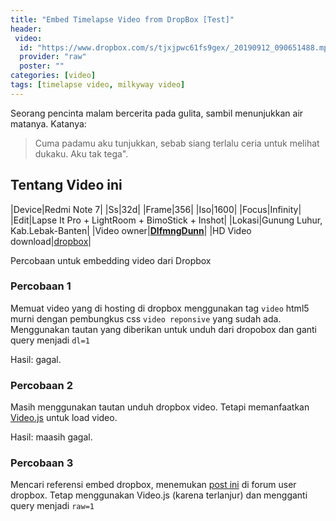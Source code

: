```yaml
---
title: "Embed Timelapse Video from DropBox [Test]"
header:
 video:
  id: "https://www.dropbox.com/s/tjxjpwc61fs9gex/_20190912_090651488.mp4?raw=1"
  provider: "raw"
  poster: ""
categories: [video]
tags: [timelapse video, milkyway video]
---
```

Seorang pencinta malam bercerita pada gulita, sambil menunjukkan air matanya.
Katanya:
> Cuma padamu aku tunjukkan, sebab siang terlalu ceria untuk melihat dukaku. Aku tak tega".

## Tentang Video ini

|Device|Redmi Note 7|
|Ss|32d|
|Frame|356|
|Iso|1600|
|Focus|Infinity|
|Edit|Lapse It Pro + LightRoom + BimoStick + Inshot|
|Lokasi|Gunung Luhur, Kab.Lebak-Banten|
|Video owner|**[DlfmngDunn](https://www.facebook.com/hendrik.ramadhan.37)**|
|HD Video download|[dropbox](https://www.dropbox.com/s/tjxjpwc61fs9gex/_20190912_090651488.mp4?dl=1)|

Percobaan untuk embedding video dari Dropbox

### Percobaan 1

Memuat video yang di hosting di dropbox menggunakan tag `video` html5 murni dengan pembungkus css `video reponsive` yang sudah ada. Menggunakan tautan yang diberikan untuk unduh dari dropobox dan ganti query menjadi `dl=1`

Hasil: gagal.

### Percobaan 2

Masih menggunakan tautan unduh dropbox video. Tetapi memanfaatkan [Video.js](http://videojs.com/html5-video-support/) untuk load video.

Hasil: maasih gagal.

### Percobaan 3

Mencari referensi embed dropbox, menemukan [post ini](https://www.dropboxforum.com/t5/Files-folders/Embed-Video-to-Website/m-p/208035/highlight/true#M78228) di forum user dropbox. Tetap menggunakan Video.js (karena terlanjur) dan mengganti query menjadi `raw=1`

